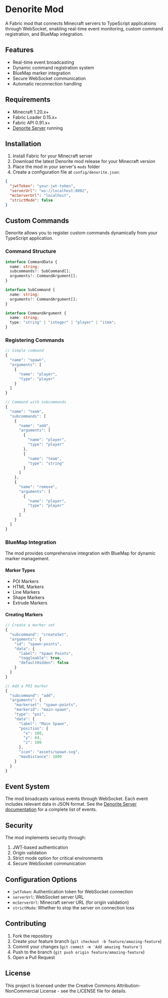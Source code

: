# Denorite Mod

A Fabric mod that connects Minecraft servers to TypeScript applications through WebSocket, enabling real-time event monitoring, custom command registration, and BlueMap integration.

## Features

- Real-time event broadcasting
- Dynamic command registration system
- BlueMap marker integration
- Secure WebSocket communication
- Automatic reconnection handling

## Requirements

- Minecraft 1.20.x+
- Fabric Loader 0.15.x+
- Fabric API 0.91.x+
- [Denorite Server](https://github.com/denorite/server) running

## Installation

1. Install Fabric for your Minecraft server
2. Download the latest Denorite mod release for your Minecraft version
3. Place the mod in your server's `mods` folder
4. Create a configuration file at `config/denorite.json`:

```json
{
  "jwtToken": "your-jwt-token",
  "serverUrl": "ws://localhost:8082",
  "mcServerUrl": "localhost",
  "strictMode": false
}
```

## Custom Commands

Denorite allows you to register custom commands dynamically from your TypeScript application.

### Command Structure

```typescript
interface CommandData {
  name: string;
  subcommands?: SubCommand[];
  arguments?: CommandArgument[];
}

interface SubCommand {
  name: string;
  arguments?: CommandArgument[];
}

interface CommandArgument {
  name: string;
  type: "string" | "integer" | "player" | "item";
}
```

### Registering Commands

```typescript
// Simple command
{
  "name": "spawn",
  "arguments": [
    {
      "name": "player",
      "type": "player"
    }
  ]
}

// Command with subcommands
{
  "name": "team",
  "subcommands": [
    {
      "name": "add",
      "arguments": [
        {
          "name": "player",
          "type": "player"
        },
        {
          "name": "team",
          "type": "string"
        }
      ]
    },
    {
      "name": "remove",
      "arguments": [
        {
          "name": "player",
          "type": "player"
        }
      ]
    }
  ]
}
```

### BlueMap Integration

The mod provides comprehensive integration with BlueMap for dynamic marker management.

#### Marker Types

- POI Markers
- HTML Markers
- Line Markers
- Shape Markers
- Extrude Markers

#### Creating Markers

```typescript
// Create a marker set
{
  "subcommand": "createSet",
  "arguments": {
    "id": "spawn-points",
    "data": {
      "label": "Spawn Points",
      "toggleable": true,
      "defaultHidden": false
    }
  }
}

// Add a POI marker
{
  "subcommand": "add",
  "arguments": {
    "markerset": "spawn-points",
    "markerid": "main-spawn",
    "type": "poi",
    "data": {
      "label": "Main Spawn",
      "position": {
        "x": 100,
        "y": 64,
        "z": 100
      },
      "icon": "assets/spawn.svg",
      "maxDistance": 1000
    }
  }
}
```

## Event System

The mod broadcasts various events through WebSocket. Each event includes relevant data in JSON format. See the [Denorite Server documentation](https://github.com/denorite/server) for a complete list of events.

## Security

The mod implements security through:

1. JWT-based authentication
2. Origin validation
3. Strict mode option for critical environments
4. Secure WebSocket communication

## Configuration Options

- `jwtToken`: Authentication token for WebSocket connection
- `serverUrl`: WebSocket server URL
- `mcServerUrl`: Minecraft server URL (for origin validation)
- `strictMode`: Whether to stop the server on connection loss

## Contributing

1. Fork the repository
2. Create your feature branch (`git checkout -b feature/amazing-feature`)
3. Commit your changes (`git commit -m 'Add amazing feature'`)
4. Push to the branch (`git push origin feature/amazing-feature`)
5. Open a Pull Request

## License

This project is licensed under the Creative Commons Attribution-NonCommercial License - see the LICENSE file for details.
